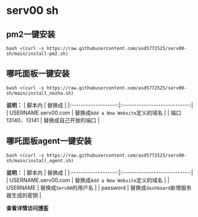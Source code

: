 # serv00 sh

## pm2一键安装
```
bash <(curl -s https://raw.githubusercontent.com/asd5772525/serv00-sh/main/install-pm2.sh)
```
## 哪吒面板一键安装
```
bash <(curl -s https://raw.githubusercontent.com/asd5772525/serv00-sh/main/install_nezha.sh)
```
**说明：**
| 脚本内                 | 替换成                          |
|:-------------------:|:----------------------------:|
| USERNAME.serv00.com |  替换成`Add a New Website`定义的域名 |
| 端口13140、13141       | 替换成自己开放的端口                   |
## 哪吒面板agent一键安装
```
bash <(curl -s https://raw.githubusercontent.com/asd5772525/serv00-sh/main/install_agent.sh)
```
**说明：**
| 脚本内                 | 替换成                          |
|:-------------------:|:----------------------------:|
| USERNAME.serv00.com |  替换成`Add a New Website`定义的域名 |
| USERNAME            | 替换成`Serv00`的用户名                |
| password            | 替换成`dashboard`新增服务器生成的密钥       |  

**查看详情访问[博客](https://blog.lmyself.top)**
